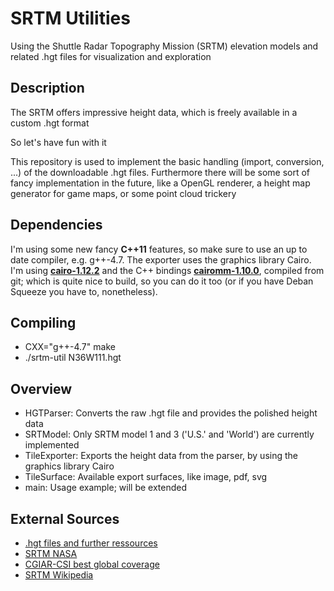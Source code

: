 SRTM Utilities
==============

Using the Shuttle Radar Topography Mission (SRTM) elevation models and related .hgt files for visualization and exploration


Description
-----------

The SRTM offers impressive height data, which is freely available in a custom .hgt format

So let's have fun with it

This repository is used to implement the basic handling (import, conversion, ...) of the downloadable .hgt files.
Furthermore there will be some sort of fancy implementation in the future, like a OpenGL renderer, a height map generator for game maps, or some point cloud trickery


Dependencies
------------

I'm using some new fancy __C++11__ features, so make sure to use an up to date compiler, e.g. g++-4.7.
The exporter uses the graphics library Cairo. I'm using [__cairo-1.12.2__](http://cairographics.org/download/) and the C++ bindings [__cairomm-1.10.0__](http://cairographics.org/cairomm/), compiled from git; which is quite nice to build, so you can do it too (or if you have Deban Squeeze you have to, nonetheless).


Compiling
---------

  * CXX="g++-4.7" make
  * ./srtm-util N36W111.hgt


Overview
--------

  * HGTParser: Converts the raw .hgt file and provides the polished height data
  * SRTModel: Only SRTM model 1 and 3 ('U.S.' and 'World') are currently implemented
  * TileExporter: Exports the height data from the parser, by using the graphics library Cairo
  * TileSurface: Available export surfaces, like image, pdf, svg
  * main: Usage example; will be extended


External Sources
----------------

  * [.hgt files and further ressources](http://dds.cr.usgs.gov/srtm/)
  * [SRTM NASA](http://www2.jpl.nasa.gov/srtm/)
  * [CGIAR-CSI best global coverage](http://srtm.csi.cgiar.org/SELECTION/inputCoord.asp)
  * [SRTM Wikipedia](https://en.wikipedia.org/wiki/SRTM)
